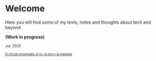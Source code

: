 # Welcome
Here you will find some of my texts, notes and thoughts about tech and beyond.

**(Work in progress)**


<small>Jul, 2025<small>

[El circulo encantado: el yo, el otro y la máquina](docs/articles/circulo-encantado.md)